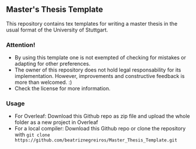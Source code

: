 ## Master's Thesis Template
This repository contains tex templates for writing a master thesis in the usual format of the University of Stuttgart.

### Attention!
- By using this template one is not exempted of checking for mistakes or adapting for other preferences. 
- The owner of this repository does not hold legal responsability for its implementation. However, improvements and constructive feedback is more than welcomed. :)
- Check the license for more information.

### Usage
- For Overleaf: Download this Github repo as zip file and upload the whole folder as a new project in Overleaf
- For a local compiler: Download this Github repo or clone the repository with ```git clone https://github.com/beatriznegreiros/Master_Thesis_Template.git```
